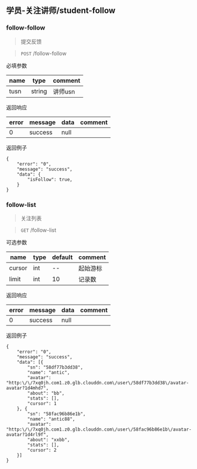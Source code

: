 ## 学员-关注讲师/student-follow

### follow-follow

> 提交反馈

> `POST` /follow-follow

必填参数

| name | type | comment |
| ---- | ---- | ------- |
| tusn | string | 讲师usn|


返回响应

| error | message | data | comment |
| ----- | ------- | ---- | ------- |
| 0 | success | null | |
返回例子

```
{
    "error": "0",
    "message": "success",
    "data": {
        "isFollow": true,
    }
}
```

### follow-list

> 关注列表

> `GET` /follow-list

可选参数 

| name | type | default | comment |
| ---- | ---- | ------- | ------- |
| cursor | int | -- | 起始游标 |
| limit | int | 10 | 记录数 |



返回响应

| error | message | data | comment |
| ----- | ------- | ---- | ------- |
| 0 | success | null | |
返回例子

```
{
	"error": "0",
	"message": "success",
	"data": [{
		"sn": "58df77b3dd38",
		"name": "antic",
		"avatar": "http:\/\/7xq0jh.com1.z0.glb.clouddn.com\/user\/58df77b3dd38\/avatar-avatar?1d4mhd7",
		"about": "bb",
		"stats": [],
		"cursor": 1
	}, {
		"sn": "58fac96b86e1b",
		"name": "antic88",
		"avatar": "http:\/\/7xq0jh.com1.z0.glb.clouddn.com\/user\/58fac96b86e1b\/avatar-avatar?1d4rl9f",
		"about": "xxbb",
		"stats": [],
		"cursor": 2
	}]
}
```